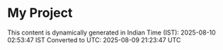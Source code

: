 # My Project

This content is dynamically generated in Indian Time (IST): 2025-08-10 02:53:47 IST
Converted to UTC: 2025-08-09 21:23:47 UTC
